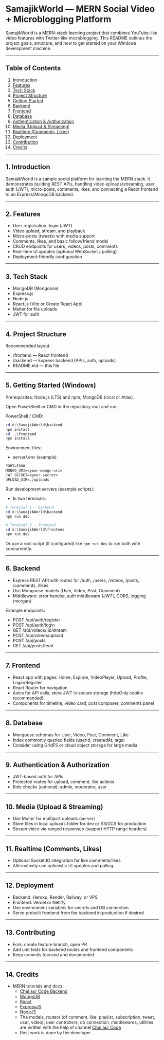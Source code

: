 # SamajikWorld — MERN Social Video + Microblogging Platform

SamajikWorld is a MERN-stack learning project that combines YouTube-like video features with Twitter-like microblogging. This README outlines the project goals, structure, and how to get started on your Windows development machine.

---

## Table of Contents

1. [Introduction](#1-introduction)
2. [Features](#2-features)
3. [Tech Stack](#3-tech-stack)
4. [Project Structure](#5-getting-started-windows)
5. [Getting Started](#5-getting-started-windows)
6. [Backend](#6-backend)
7. [Frontend](#7-frontend)
8. [Database](#8-database)
9. [Authentication & Authorization](#9-authentication--authorization)
10. [Media (Upload & Streaming)](#10-media-upload--streaming)
11. [Realtime (Comments, Likes)](#11-realtime-comments-likes)
12. [Deployment](#12-deployment)
13. [Contributing](#13-contributing)
14. [Credits](#14-credits)

---

## 1. Introduction

SamajikWorld is a sample social platform for learning the MERN stack. It demonstrates building REST APIs, handling video uploads/streaming, user auth (JWT), micro-posts, comments, likes, and connecting a React frontend to an Express/MongoDB backend.

---

## 2. Features

- User registration, login (JWT)
- Video upload, stream, and playback
- Micro-posts (tweets) with media support
- Comments, likes, and basic follow/friend model
- CRUD endpoints for users, videos, posts, comments
- Real-time UI updates (optional WebSocket / polling)
- Deployment-friendly configuration

---

## 3. Tech Stack

- MongoDB (Mongoose)
- Express.js
- Node.js
- React.js (Vite or Create React App)
- Multer for file uploads
- JWT for auth

---

## 4. Project Structure

Recommended layout:

- /frontend — React frontend
- /backend — Express backend (APIs, auth, uploads)
- README.md — this file

---

## 5. Getting Started (Windows)

Prerequisites: Node.js (LTS) and npm, MongoDB (local or Atlas).

Open PowerShell or CMD in the repository root and run:

PowerShell / CMD:

```powershell
cd d:\SamajikWorld\backend
npm install
cd ..\frontend
npm install
```

Environment files:

- server/.env (example)

```txt
PORT=5000
MONGO_URI=<your-mongo-uri>
JWT_SECRET=<your-secret>
UPLOAD_DIR=./uploads
```

Run development servers (example scripts):

- In two terminals:

```powershell
# Terminal 1 - backend
cd d:\SamajikWorld\backend
npm run dev

# Terminal 2 - frontend
cd d:\SamajikWorld\frontend
npm run dev
```

Or use a root script (if configured) like `npm run dev` to run both with concurrently.

---

## 6. Backend

- Express REST API with routes for /auth, /users, /videos, /posts, /comments, /likes
- Use Mongoose models (User, Video, Post, Comment)
- Middleware: error handler, auth middleware (JWT), CORS, logging (morgan)

Example endpoints:

- POST /api/auth/register
- POST /api/auth/login
- GET /api/videos/:id/stream
- POST /api/videos/upload
- POST /api/posts
- GET /api/posts/feed

---

## 7. Frontend

- React app with pages: Home, Explore, VideoPlayer, Upload, Profile, Login/Register
- React Router for navigation
- Axios for API calls; store JWT in secure storage (httpOnly cookie recommended)
- Components for timeline, video card, post composer, comments panel

---

## 8. Database

- Mongoose schemas for User, Video, Post, Comment, Like
- Index commonly queried fields (userId, createdAt, tags)
- Consider using GridFS or cloud object storage for large media

---

## 9. Authentication & Authorization

- JWT-based auth for APIs
- Protected routes for upload, comment, like actions
- Role checks (optional): admin, moderator, user

---

## 10. Media (Upload & Streaming)

- Use Multer for multipart uploads (server)
- Store files in local uploads folder for dev or S3/GCS for production
- Stream video via ranged responses (support HTTP range headers)

---

## 11. Realtime (Comments, Likes)

- Optional Socket.IO integration for live comments/likes
- Alternatively use optimistic UI updates and polling

---

## 12. Deployment

- Backend: Heroku, Render, Railway, or VPS
- Frontend: Vercel or Netlify
- Use environment variables for secrets and DB connection
- Serve prebuilt frontend from the backend in production if desired

---

## 13. Contributing

- Fork, create feature branch, open PR
- Add unit tests for backend routes and frontend components
- Keep commits focused and documented

---

## 14. Credits

- MERN tutorials and docs:
  - [Chai aur Code Backend](https://www.youtube.com/playlist?list=PLu71SKxNbfoBGh_8p_NS-ZAh6v7HhYqHW)
  - [MongoDB](https://www.mongodb.com/mern-stack)
  - [React](https://react.dev/)
  - [ExpressJS](https://expressjs.com/)
  - [NodeJS](https://nodejs.org/)
  - The models, routers (of comment, like, playlist, subscription, tweet, user, video), user controllers, db connection, middlewares, utilities are written with the help of channel [Chai aur Code](https://www.youtube.com/@chaiaurcode)
  - Rest work is done by the developer.
